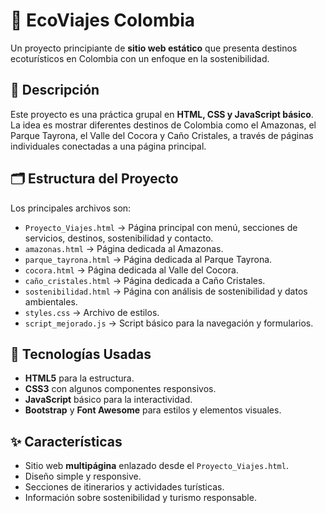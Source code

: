 # 🌱 EcoViajes Colombia  

Un proyecto principiante de **sitio web estático** que presenta destinos ecoturísticos en Colombia con un enfoque en la sostenibilidad.  

## 📌 Descripción  
Este proyecto es una práctica grupal en **HTML, CSS y JavaScript básico**.  
La idea es mostrar diferentes destinos de Colombia como el Amazonas, el Parque Tayrona, el Valle del Cocora y Caño Cristales, a través de páginas individuales conectadas a una página principal.  

## 🗂️ Estructura del Proyecto  
Los principales archivos son:  

- `Proyecto_Viajes.html` → Página principal con menú, secciones de servicios, destinos, sostenibilidad y contacto.  
- `amazonas.html` → Página dedicada al Amazonas.  
- `parque_tayrona.html` → Página dedicada al Parque Tayrona.  
- `cocora.html` → Página dedicada al Valle del Cocora.  
- `caño_cristales.html` → Página dedicada a Caño Cristales.  
- `sostenibilidad.html` → Página con análisis de sostenibilidad y datos ambientales.  
- `styles.css` → Archivo de estilos.  
- `script_mejorado.js` → Script básico para la navegación y formularios.  

## 🚀 Tecnologías Usadas  
- **HTML5** para la estructura.  
- **CSS3** con algunos componentes responsivos.  
- **JavaScript** básico para la interactividad.  
- **Bootstrap** y **Font Awesome** para estilos y elementos visuales.  

## ✨ Características  
- Sitio web **multipágina** enlazado desde el `Proyecto_Viajes.html`.  
- Diseño simple y responsive.  
- Secciones de itinerarios y actividades turísticas.  
- Información sobre sostenibilidad y turismo responsable.  

